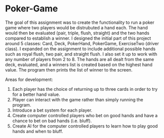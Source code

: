 # Poker-Game

The goal of this assignment was to create the functionality to run a poker game where two players would be distrubuted a hand each. 
The hand would then be evaluated (pair, triple, flush, straight) and the two hands compared to establish a winner.
I designed the initial part of this project around 5 classes: Card, Deck, PokerHand, PokerGame, ExerciseTwo (driver class).
I expanded on the assignment to include additional possible hands such as royal flush, two pair, and straight flush.
I also set it up to work with any number of players from 2 to 8. 
The hands are all dealt from the same deck, evaluated, and a winners list is created based on the highest hand value.
The program then prints the list of winner to the screen. 

Areas for development:
1) Each player has the choice of returning up to three cards in order to try for a better hand value.
2) Player can interact with the game rather than simply running the program.
3) Introduce a bet system for each player.
4) Create computer controlled players who bet on good hands and have a chance to bet on bad hands (i.e. bluff).
5) Create AI for the computer controlled players to learn how to play good hands and when to bluff. 
